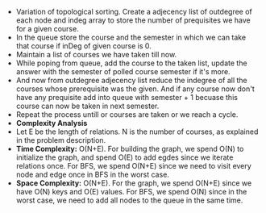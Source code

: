 * Variation of topological sorting. Create a adjecency list of outdegree of each node and indeg array to store the number of prequisites we have for a given course.
* In the queue store the course and the semester in which we can take that course if inDeg of given course is 0.
* Maintain a list of courses we have taken till now.
* While poping from queue, add the course to the taken list, update the answer with the semester of polled course semester if it's more.
* And now from outdegree adjecency list reduce the indegree of all the courses whose prerequisite was the given. And if any course now don't have any prequisite add into queue with semester + 1 becuase this course can now be taken in next semester.
* Repeat the process untill or courses are taken or we reach a cycle.
​
* **Complexity Analysis**
* Let E be the length of relations. N is the number of courses, as explained in the problem description.
​
* **Time Complexity:** O(N+E). For building the graph, we spend O(N) to initialize the graph, and spend O(E) to add egdes since we iterate relations once. For BFS, we spend O(N+E) since we need to visit every node and edge once in BFS in the worst case.
​
* **Space Complexity:** O(N+E). For the graph, we spend O(N+E) since we have O(N) keys and O(E) values. For BFS, we spend O(N) since in the worst case, we need to add all nodes to the queue in the same time.